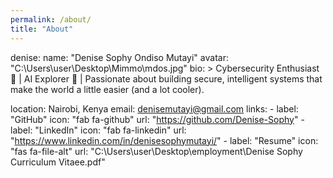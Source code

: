 ```yaml
---
permalink: /about/
title: "About"
---
```

denise:
  name: "Denise Sophy Ondiso Mutayi"
  avatar: "C:\Users\user\Desktop\Mimmo\mdos.jpg"
  bio: >
    Cybersecurity Enthusiast 🔐 | AI Explorer 🤖 | Passionate about building secure, intelligent systems that make the world a little easier (and a lot cooler).
   
  location: Nairobi, Kenya
  email: denisemutayi@gmail.com
  links:
    - label: "GitHub"
      icon: "fab fa-github"
      url: "https://github.com/Denise-Sophy"
    - label: "LinkedIn"
      icon: "fab fa-linkedin"
      url: "https://www.linkedin.com/in/denisesophymutayi/"
    - label: "Resume"
      icon: "fas fa-file-alt"
      url: "C:\Users\user\Desktop\employment\Denise Sophy Curriculum Vitaee.pdf"
